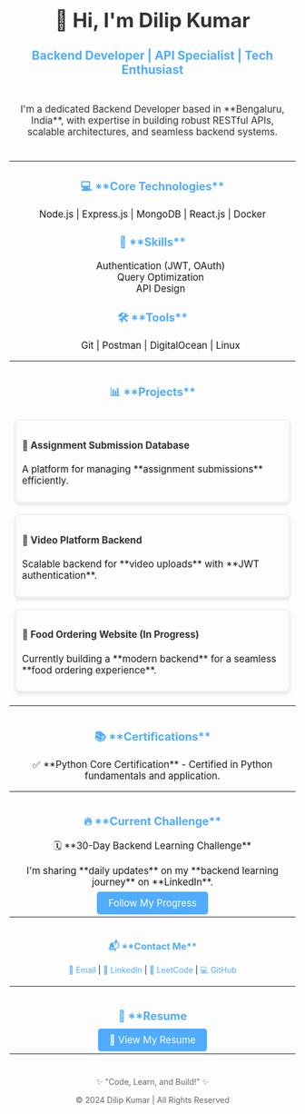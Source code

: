 <div style="text-align: center;">
  <h1 style="font-size: 2.5em; color: #333;">👋 Hi, I'm Dilip Kumar</h1>
  <h2 style="font-size: 1.5em; color: #4facfe;">Backend Developer | API Specialist | Tech Enthusiast</h2>
</div>

<div style="margin-top: 20px; font-size: 1.2em; color: #333; padding: 10px;">
  <p style="text-align: center;">I'm a dedicated Backend Developer based in **Bengaluru, India**, with expertise in building robust RESTful APIs, scalable architectures, and seamless backend systems.</p>
</div>

---

<div style="text-align: center; font-size: 1.2em; margin-top: 30px;">
  <h3 style="color: #4facfe;">💻 **Core Technologies**</h3>
  <p>Node.js | Express.js | MongoDB | React.js | Docker</p>
  
  <h3 style="color: #4facfe;">🔑 **Skills**</h3>
  <ul style="list-style-type: none;">
    <li>Authentication (JWT, OAuth)</li>
    <li>Query Optimization</li>
    <li>API Design</li>
  </ul>
  
  <h3 style="color: #4facfe;">🛠 **Tools**</h3>
  <ul style="list-style-type: none;">
    <li>Git | Postman | DigitalOcean | Linux</li>
  </ul>
</div>

---

<div style="text-align: center; font-size: 1.2em; margin-top: 40px;">
  <h3 style="color: #4facfe;">📊 **Projects**</h3>
  <div style="display: inline-block; text-align: left; margin: 10px; border: 2px solid #f1f1f1; padding: 10px; border-radius: 8px; box-shadow: 0 4px 6px rgba(0, 0, 0, 0.1);">
    <h4><a href="https://github.com/dkconnect10/AssignmentSubmissionDB" style="text-decoration: none; color: #333;">📌 Assignment Submission Database</a></h4>
    <p>A platform for managing **assignment submissions** efficiently.</p>
  </div>
  
  <div style="display: inline-block; text-align: left; margin: 10px; border: 2px solid #f1f1f1; padding: 10px; border-radius: 8px; box-shadow: 0 4px 6px rgba(0, 0, 0, 0.1);">
    <h4><a href="https://github.com/dkconnect10/Video-Platform-Backend-" style="text-decoration: none; color: #333;">📌 Video Platform Backend</a></h4>
    <p>Scalable backend for **video uploads** with **JWT authentication**.</p>
  </div>
  
  <div style="display: inline-block; text-align: left; margin: 10px; border: 2px solid #f1f1f1; padding: 10px; border-radius: 8px; box-shadow: 0 4px 6px rgba(0, 0, 0, 0.1);">
    <h4><a href="https://github.com/dkconnect10/Food-Ordering-Backend" style="text-decoration: none; color: #333;">🍔 Food Ordering Website (In Progress)</a></h4>
    <p>Currently building a **modern backend** for a seamless **food ordering experience**.</p>
  </div>
</div>

---

<div style="text-align: center; font-size: 1.2em; margin-top: 40px;">
  <h3 style="color: #4facfe;">📚 **Certifications**</h3>
  <p>✅ **Python Core Certification** - Certified in Python fundamentals and application.</p>
</div>

---

<div style="text-align: center; font-size: 1.2em; margin-top: 40px;">
  <h3 style="color: #4facfe;">🔥 **Current Challenge**</h3>
  <p>🗓️ **30-Day Backend Learning Challenge**</p>
  <p>I'm sharing **daily updates** on my **backend learning journey** on **LinkedIn**.</p>
  <a href="https://www.linkedin.com/in/dilip-kumar-411a55320/" target="_blank" style="background-color: #4facfe; color: white; padding: 10px 20px; border-radius: 5px; text-decoration: none;">Follow My Progress</a>
</div>

---

<div style="text-align: center; margin-top: 40px;">
  <h3 style="color: #4facfe;">📬 **Contact Me**</h3>
  <p>
    <a href="mailto:dilipkumarconnect@gmail.com" style="text-decoration: none; color: #4facfe;">📧 Email</a> | 
    <a href="https://www.linkedin.com/in/dilip-kumar-411a55320/" target="_blank" style="text-decoration: none; color: #4facfe;">🔗 LinkedIn</a> | 
    <a href="https://leetcode.com/u/dkconnect10/" target="_blank" style="text-decoration: none; color: #4facfe;">🧠 LeetCode</a> | 
    <a href="https://github.com/dkconnect10" target="_blank" style="text-decoration: none; color: #4facfe;">💻 GitHub</a>
  </p>
</div>

---

<div style="text-align: center; font-size: 1.2em; margin-top: 40px;">
  <h3 style="color: #4facfe;">📄 **Resume</h3>
  <a href="https://github.com/dkconnect10/-Certification/blob/main/Dilip.Kumar-Resume.pdf" target="_blank" style="background-color: #4facfe; color: white; padding: 10px 20px; border-radius: 5px; text-decoration: none;">📑 View My Resume</a>
</div>

---

<div style="text-align: center; margin-top: 40px; font-size: 1em; color: #666;">
  <p>✨ "Code, Learn, and Build!" ✨</p>
  <p>© 2024 Dilip Kumar | All Rights Reserved</p>
</div>
